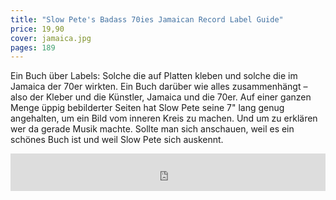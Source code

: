 ```yaml
---
title: "Slow Pete's Badass 70ies Jamaican Record Label Guide"
price: 19,90
cover: jamaica.jpg
pages: 189
---
```


Ein Buch über Labels: Solche die auf Platten kleben und solche die im Jamaica der 70er wirkten.
Ein Buch darüber wie alles zusammenhängt – also der Kleber und die Künstler, Jamaica und die 70er.
Auf einer ganzen Menge üppig bebilderter Seiten hat Slow Pete seine 7" lang genug angehalten, um ein Bild vom inneren Kreis zu machen. Und um zu erklären wer da gerade Musik machte.
Sollte man sich anschauen, weil es ein schönes Buch ist und weil Slow Pete sich auskennt.

<iframe width="100%" height="60" src="https://www.mixcloud.com/widget/iframe/?hide_cover=1&mini=1&light=1&feed=%2FSlow_Pete%2Fslow-petes-badass-70ies-jamaican-record-label-guide-promotion-mix%2F" frameborder="0" ></iframe>
